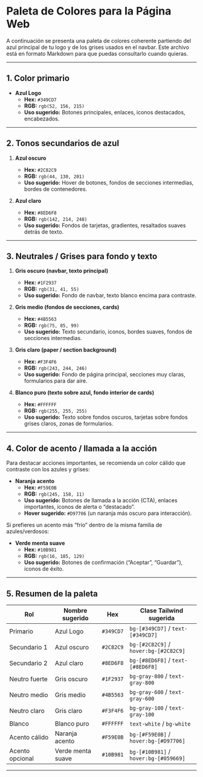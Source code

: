 # Paleta de Colores para la Página Web

A continuación se presenta una paleta de colores coherente partiendo del azul principal de tu logo y de los grises usados en el navbar. Este archivo está en formato Markdown para que puedas consultarlo cuando quieras.

---

## 1. Color primario

- **Azul Logo**  
  - **Hex:** `#349CD7`  
  - **RGB:** `rgb(52, 156, 215)`  
  - **Uso sugerido:** Botones principales, enlaces, iconos destacados, encabezados.

---

## 2. Tonos secundarios de azul

1. **Azul oscuro**  
   - **Hex:** `#2C82C9`  
   - **RGB:** `rgb(44, 130, 201)`  
   - **Uso sugerido:** Hover de botones, fondos de secciones intermedias, bordes de contenedores.

2. **Azul claro**  
   - **Hex:** `#8ED6F8`  
   - **RGB:** `rgb(142, 214, 248)`  
   - **Uso sugerido:** Fondos de tarjetas, gradientes, resaltados suaves detrás de texto.

---

## 3. Neutrales / Grises para fondo y texto

1. **Gris oscuro (navbar, texto principal)**  
   - **Hex:** `#1F2937`  
   - **RGB:** `rgb(31, 41, 55)`  
   - **Uso sugerido:** Fondo de navbar, texto blanco encima para contraste.

2. **Gris medio (fondos de secciones, cards)**  
   - **Hex:** `#4B5563`  
   - **RGB:** `rgb(75, 85, 99)`  
   - **Uso sugerido:** Texto secundario, iconos, bordes suaves, fondos de secciones intermedias.

3. **Gris claro (paper / section background)**  
   - **Hex:** `#F3F4F6`  
   - **RGB:** `rgb(243, 244, 246)`  
   - **Uso sugerido:** Fondo de página principal, secciones muy claras, formularios para dar aire.

4. **Blanco puro (texto sobre azul, fondo interior de cards)**  
   - **Hex:** `#FFFFFF`  
   - **RGB:** `rgb(255, 255, 255)`  
   - **Uso sugerido:** Texto sobre fondos oscuros, tarjetas sobre fondos grises claros, zonas de formularios.

---

## 4. Color de acento / llamada a la acción

Para destacar acciones importantes, se recomienda un color cálido que contraste con los azules y grises:

- **Naranja acento**  
  - **Hex:** `#F59E0B`  
  - **RGB:** `rgb(245, 158, 11)`  
  - **Uso sugerido:** Botones de llamada a la acción (CTA), enlaces importantes, iconos de alerta o “destacado”.  
  - **Hover sugerido:** `#D97706` (un naranja más oscuro para interacción).

Si prefieres un acento más “frío” dentro de la misma familia de azules/verdosos:

- **Verde menta suave**  
  - **Hex:** `#10B981`  
  - **RGB:** `rgb(16, 185, 129)`  
  - **Uso sugerido:** Botones de confirmación (“Aceptar”, “Guardar”), iconos de éxito.

---

## 5. Resumen de la paleta

| Rol             | Nombre sugerido   | Hex       | Clase Tailwind sugerida                 |
|-----------------|-------------------|-----------|-----------------------------------------|
| Primario        | Azul Logo         | `#349CD7` | `bg-[#349CD7]` / `text-[#349CD7]`       |
| Secundario 1    | Azul oscuro       | `#2C82C9` | `bg-[#2C82C9]` / `hover:bg-[#2C82C9]`    |
| Secundario 2    | Azul claro        | `#8ED6F8` | `bg-[#8ED6F8]` / `text-[#8ED6F8]`        |
| Neutro fuerte   | Gris oscuro       | `#1F2937` | `bg-gray-800` / `text-gray-800`         |
| Neutro medio    | Gris medio        | `#4B5563` | `bg-gray-600` / `text-gray-600`         |
| Neutro claro    | Gris claro        | `#F3F4F6` | `bg-gray-100` / `text-gray-100`         |
| Blanco          | Blanco puro       | `#FFFFFF` | `text-white` / `bg-white`               |
| Acento cálido   | Naranja acento    | `#F59E0B` | `bg-[#F59E0B]` / `hover:bg-[#D97706]`    |
| Acento opcional | Verde menta suave | `#10B981` | `bg-[#10B981]` / `hover:bg-[#059669]`    |

---
